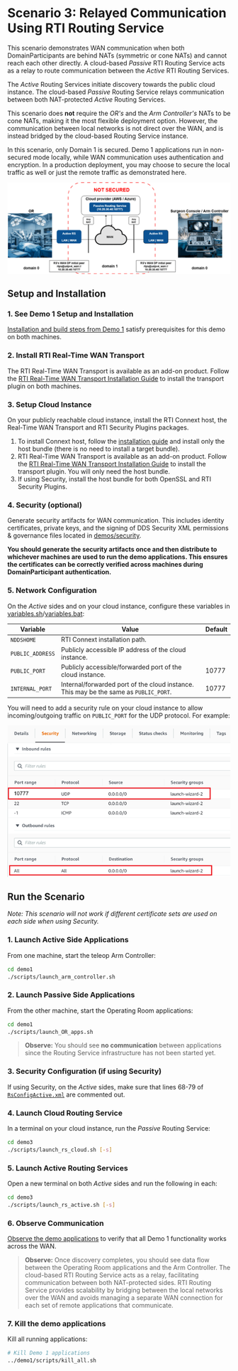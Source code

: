 # Scenario 3: Relayed Communication Using RTI Routing Service

This scenario demonstrates WAN communication when both DomainParticipants are behind NATs (symmetric or cone NATs) and cannot reach each other directly. A cloud-based *Passive* RTI Routing Service acts as a relay to route communication between the *Active* RTI Routing Services.

The *Active* Routing Services initiate discovery towards the public cloud instance. The cloud-based *Passive* Routing Service relays communication between both NAT-protected *Active* Routing Services.

This scenario does **not** require the *OR's* and the *Arm Controller's* NATs to be cone NATs, making it the most flexible deployment option. However, the communication between local networks is not direct over the WAN, and is instead bridged by the cloud-based Routing Service instance.

In this scenario, only Domain 1 is secured. Demo 1 applications run in non-secured mode locally, while WAN communication uses authentication and encryption. In a production deployment, you may choose to secure the local traffic as well or just the remote traffic as demonstrated here.

![Scenario 3 diagram](../../resource/images/scenario3_diagram.gif)

## Setup and Installation

### 1. See Demo 1 Setup and Installation

[Installation and build steps from Demo 1](../demo1/README.md#setup-and-installation) satisfy prerequisites for this demo on both machines.

### 2. Install RTI Real-Time WAN Transport

The RTI Real-Time WAN Transport is available as an add-on product. Follow the [RTI Real-Time WAN Transport Installation Guide](https://community.rti.com/static/documentation/connext-dds/7.3.0/doc/manuals/addon_products/realtime_wan_transport/installation_guide/index.htm) to install the transport plugin on both machines.

### 3. Setup Cloud Instance

On your publicly reachable cloud instance, install the RTI Connext host, the Real-Time WAN Transport and RTI Security Plugins packages.

1. To install Connext host, follow the [installation guide](https://community.rti.com/static/documentation/connext-dds/7.3.0/doc/manuals/connext_dds_professional/installation_guide/installation_guide/Installing.htm#Chapter_1_Installing_RTI%C2%A0Connext) and install only the host bundle (there is no need to install a target bundle).
2. RTI Real-Time WAN Transport is available as an add-on product. Follow the [RTI Real-Time WAN Transport Installation Guide](https://community.rti.com/static/documentation/connext-dds/7.3.0/doc/manuals/addon_products/realtime_wan_transport/installation_guide/index.htm) to install the transport plugin. You will only need the host bundle.
3. If using Security, install the host bundle for both OpenSSL and RTI Security Plugins.

### 4. Security (optional)

Generate security artifacts for WAN communication.
This includes identity certificates, private keys, and the signing of DDS Security XML permissions & governance files located in [demos/security](../security).

**You should generate the security artifacts once and then distribute to whichever machines are used to run the demo applications. This ensures the certificates can be correctly verified across machines during DomainParticipant authentication.**

### 5. Network Configuration

On the *Active* sides and on your cloud instance, configure these variables in [variables.sh](./scripts/variables.sh)/[variables.bat](./scripts/variables.bat):

| Variable         | Value                                                                                 | Default |
|------------------|---------------------------------------------------------------------------------------|---------|
| `NDDSHOME`       | RTI Connext installation path.                                                        |         |
| `PUBLIC_ADDRESS` | Publicly accessible IP address of the cloud instance.                                 |         |
| `PUBLIC_PORT`    | Publicly accessible/forwarded port of the cloud instance.                             | 10777   |
| `INTERNAL_PORT`  | Internal/forwarded port of the cloud instance. This may be the same as `PUBLIC_PORT`. | 10777   |

You will need to add a security rule on your cloud instance to allow incoming/outgoing traffic on `PUBLIC_PORT` for the UDP protocol. For example:

![Configuration cloud instance](../../resource/images/configuration_cloud_instance.png)

## Run the Scenario

*Note: This scenario will not work if different certificate sets are used on each side when using Security.*

### 1. Launch Active Side Applications

From one machine, start the teleop Arm Controller:

```bash
cd demo1
./scripts/launch_arm_controller.sh
```

### 2. Launch Passive Side Applications

From the other machine, start the Operating Room applications:

```bash
cd demo1
./scripts/launch_OR_apps.sh
```

>**Observe:** You should see **no communication** between applications since the Routing Service infrastructure has not been started yet.

### 3. Security Configuration (if using Security)

If using Security, on the *Active* sides, make sure that lines 68-79 of [`RsConfigActive.xml`](xml_config/RsConfigActive.xml) are commented out.

### 4. Launch Cloud Routing Service

In a terminal on your cloud instance, run the *Passive* Routing Service:

```bash
cd demo3
./scripts/launch_rs_cloud.sh [-s]
```

### 5. Launch Active Routing Services

Open a new terminal on both *Active* sides and run the following in each:

```bash
cd demo3
./scripts/launch_rs_active.sh [-s]
```

### 6. Observe Communication

[Observe the demo applications](../demo1/README.md#3-observe-the-demo-applications) to verify that all Demo 1 functionality works across the WAN.

>**Observe:** Once discovery completes, you should see data flow between the Operating Room applications and the Arm Controller. The cloud-based RTI Routing Service acts as a relay, facilitating communication between both NAT-protected sides. RTI Routing Service provides scalability by bridging between the local networks over the WAN and avoids managing a separate WAN connection for each set of remote applications that communicate.

### 7. Kill the demo applications

Kill all running applications:

```bash
# Kill Demo 1 applications
../demo1/scripts/kill_all.sh
```
